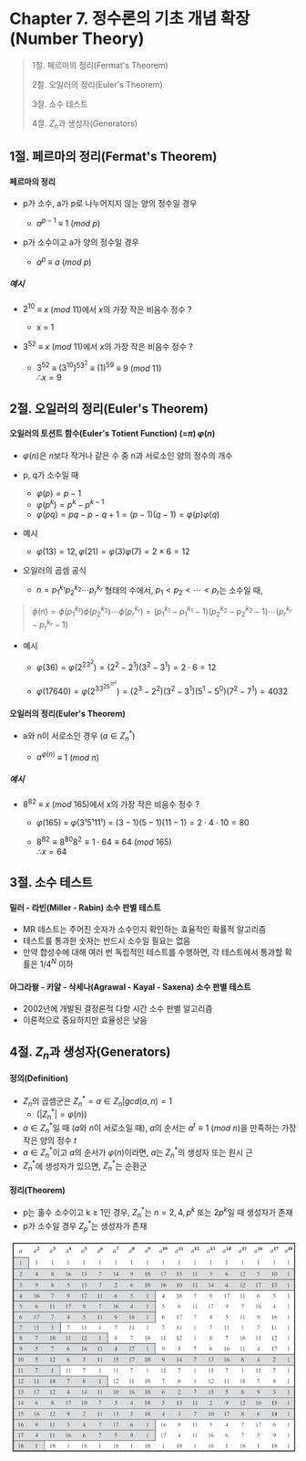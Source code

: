 # Chapter 7. 정수론의 기초 개념 확장(Number Theory)

> 1절. 페르마의 정리(Fermat's Theorem)
>
> 2절. 오일러의 정리(Euler's Theorem)
>
> 3절. 소수 테스트
>
> 4절. $Z_n$과 생성자(Generators)

## 1절. 페르마의 정리(Fermat's Theorem)

#### 페르마의 정리

- p가 소수, a가 p로 나누어지지 않는 양의 정수일 경우

  - $a^{p−1}$ $≡$ $1$ ($mod$ $p$)

- p가 소수이고 a가 양의 정수일 경우

  - $a^p$ $≡$ $a$ ($mod$ $p$)

##### 예시

- $2^{10}$ $≡$ $x$ ($mod$ $11$)에서 $x$의 가장 작은 비음수 정수 ?

  - x = 1

- $3^{52}$ $≡$ $x$ ($mod$ $11$)에서 $x$의 가장 작은 비음수 정수 ?

  - $3^{52}$ $≡$ $(3^{10})^53^2$ $≡$ $(1)^59$ $≡$ $9$ ($mod$ $11$)  
    $∴ x = 9$

## 2절. 오일러의 정리(Euler's Theorem)

#### 오일러의 토션트 함수(Euler's Totient Function) (=$π$) $φ(n)$

- $φ(n)$은 $n$보다 작거나 같은 수 중 n과 서로소인 양의 정수의 개수
- p, q가 소수일 때

  - $φ(p) = p − 1$
  - $φ(p^k) = p^k − p^{k−1}$
  - $φ(pq) = pq − p − q + 1 = (p − 1)(q − 1) = φ(p)φ(q)$

- 예시

  - $φ(13) = 12, φ(21) = φ(3) φ(7) = 2 × 6 = 12$

- 오일러의 곱셈 공식

  - $n = p_1^{k_1} p_2^{k_2} ⋯ p_r^{k_r}$ 형태의 수에서, $p_1 < p_2 < ⋯ < p_r$는 소수일 때,

> $ϕ(n) = ϕ(p_1^{k_1}) ϕ(p_2^{k_2}) ⋯ ϕ(p_r^{k_r})       
> = (p_1^{k_1} − p_1^{k_1}−1)(p_2^{k_2} − p_2^{k_2}−1)    
> ⋯ (p_r^{k_r} − p_r^{k_r}−1)$     

- 예시

  - $φ(36) = φ(2^23^2) = (2^2 − 2^1)(3^2 − 3^1) = 2⋅6 = 12$

  - $φ(17640) = φ(2^33^25^17^2) = (2^3 − 2^2)(3^2 − 3^1)(5^1 − 5^0)(7^2 − 7^1) = 4032$

#### 오일러의 정리(Euler's Theorem)

- a와 n이 서로소인 경우 ($a ∈ Z_n^*$)

  - $a^{φ(n)}$ $≡$ $1$ ($mod$ $n$)

##### 예시

- $8^{82}$ $≡$ $x$ ($mod$ $165$)에서 x의 가장 작은 비음수 정수 ?

  - $φ(165)$ $=$ $φ(3¹5¹11¹)$ $=$ $(3−1)(5−1)(11−1) = 2⋅4⋅10 = 80$

  - $8^{82} ≡ 8^{80}8^2 ≡ 1⋅64 ≡ 64$ ($mod$ $165$)  
    $∴ x = 64$

## 3절. 소수 테스트

#### 밀러 - 라빈(Miller - Rabin) 소수 판별 테스트

- MR 테스트는 주어진 숫자가 소수인지 확인하는 효율적인 확률적 알고리즘
- 테스트를 통과한 숫자는 반드시 소수일 필요는 없음
- 만약 합성수에 대해 여러 번 독립적인 테스트를 수행하면, 각 테스트에서 통과할 확률은 $1/4^ N$ 이하

#### 아그라왈 - 카얄 - 삭세나(Agrawal - Kayal - Saxena) 소수 판별 테스트

- 2002년에 개발된 결정론적 다항 시간 소수 판별 알고리즘
- 이론적으로 중요하지만 효율성은 낮음

## 4절. $Z_n$과 생성자(Generators)

#### 정의(Definition)

- $Z_n$의 곱셈군은 $Z_n^* = {a ∈ Z_n | gcd(a, n) = 1}$
  - ($|Z_n^*| = φ(n)$)
- $a ∈ Z_n^*$일 때 ($a$와 $n$이 서로소일 때), $a$의 순서는 $a^t ≡ 1$ ($mod$ $n$)을 만족하는 가장 작은 양의 정수 $t$
- $a ∈ Z_n^*$이고 $a$의 순서가 $φ(n)$이라면, $a$는 $Z_n^*$의 생성자 또는 원시 근
- $Z_n^*$에 생성자가 있으면, $Z_n^*$는 순환군

#### 정리(Theorem)

- p는 홀수 소수이고 k ≥ 1인 경우, $Z_n^*$는 $n = 2, 4, p^k$ 또는 $2p^k$일 때 생성자가 존재
- p가 소수일 경우 $Z_p^*$는 생성자가 존재

![Modulo19](https://github.com/BangYunseo/TIL/blob/main/Security/InformationSecurity/Image/ch07/M19.PNG)
